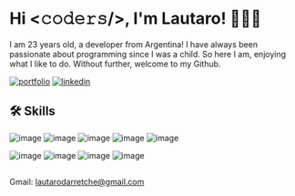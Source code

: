 # Hi <𝚌𝚘𝚍𝚎𝚛𝚜/>, I'm Lautaro! 👨🏽‍🚀

I am 23 years old, a developer from Argentina! I have always been passionate about programming since I was a child. So here I am, enjoying what I like to do. Without further, welcome to my Github.

[![portfolio](https://img.shields.io/badge/my_portfolio-000?style=for-the-badge&logo=ko-fi&logoColor=white)]([https://portfolio-lautarod.vercel.app/])
[![linkedin](https://img.shields.io/badge/linkedin-0A66C2?style=for-the-badge&logo=linkedin&logoColor=white)](https://www.linkedin.com/in/lautaro-darretche)



## 🛠 Skills
![image](https://user-images.githubusercontent.com/95652037/179284079-688c716e-010e-43c1-8cbc-8ac868f070d9.png)
![image](https://user-images.githubusercontent.com/95652037/179284100-f3de90cf-965a-4285-9bfc-a9dfdcf9b1a7.png)
![image](https://user-images.githubusercontent.com/95652037/179284182-6ab112fc-eb66-43ad-bbf2-9323ac659992.png)
![image](https://user-images.githubusercontent.com/95652037/179284193-08017275-2f34-4a2e-962e-696803437201.png)
![image](https://user-images.githubusercontent.com/95652037/179284239-d540b4df-d054-4609-8b16-897b447b831f.png)

![image](https://user-images.githubusercontent.com/95652037/179283540-6603e5eb-72f2-40e9-9230-f518a7da5f4f.png)
![image](https://user-images.githubusercontent.com/95652037/179283732-17edfa1b-0dc2-483e-ac8f-50a37ffb7b65.png)
![image](https://user-images.githubusercontent.com/95652037/179284136-8f3a46d8-a386-422d-ae2d-29f4da047982.png)
![image](https://user-images.githubusercontent.com/95652037/179284152-a808c825-c8aa-4771-b8b7-a564768a595e.png)

##
Gmail: lautarodarretche@gmail.com 
